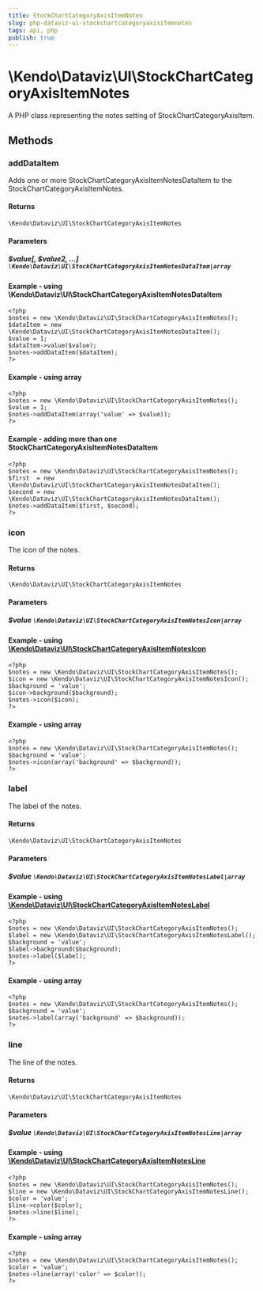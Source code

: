 ```yaml
---
title: StockChartCategoryAxisItemNotes
slug: php-dataviz-ui-stockchartcategoryaxisitemnotes
tags: api, php
publish: true
---
```


# \Kendo\Dataviz\UI\StockChartCategoryAxisItemNotes

A PHP class representing the notes setting of StockChartCategoryAxisItem.


## Methods

### addDataItem

Adds one or more StockChartCategoryAxisItemNotesDataItem to the StockChartCategoryAxisItemNotes.

#### Returns
`\Kendo\Dataviz\UI\StockChartCategoryAxisItemNotes`

#### Parameters

##### $value[, $value2, ...] `\Kendo\Dataviz\UI\StockChartCategoryAxisItemNotesDataItem|array`

#### Example - using \Kendo\Dataviz\UI\StockChartCategoryAxisItemNotesDataItem

    <?php
    $notes = new \Kendo\Dataviz\UI\StockChartCategoryAxisItemNotes();
    $dataItem = new \Kendo\Dataviz\UI\StockChartCategoryAxisItemNotesDataItem();
    $value = 1;
    $dataItem->value($value);
    $notes->addDataItem($dataItem);
    ?>

#### Example - using array

    <?php
    $notes = new \Kendo\Dataviz\UI\StockChartCategoryAxisItemNotes();
    $value = 1;
    $notes->addDataItem(array('value' => $value));
    ?>

#### Example - adding more than one StockChartCategoryAxisItemNotesDataItem

    <?php
    $notes = new \Kendo\Dataviz\UI\StockChartCategoryAxisItemNotes();
    $first  = new \Kendo\Dataviz\UI\StockChartCategoryAxisItemNotesDataItem();
    $second = new \Kendo\Dataviz\UI\StockChartCategoryAxisItemNotesDataItem();
    $notes->addDataItem($first, $second);
    ?>

### icon

The icon of the notes.

#### Returns
`\Kendo\Dataviz\UI\StockChartCategoryAxisItemNotes`

#### Parameters

##### $value `\Kendo\Dataviz\UI\StockChartCategoryAxisItemNotesIcon|array`


#### Example - using [\Kendo\Dataviz\UI\StockChartCategoryAxisItemNotesIcon](/api/wrappers/php/Kendo/Dataviz/UI/StockChartCategoryAxisItemNotesIcon)
    <?php
    $notes = new \Kendo\Dataviz\UI\StockChartCategoryAxisItemNotes();
    $icon = new \Kendo\Dataviz\UI\StockChartCategoryAxisItemNotesIcon();
    $background = 'value';
    $icon->background($background);
    $notes->icon($icon);
    ?>

#### Example - using array

    <?php
    $notes = new \Kendo\Dataviz\UI\StockChartCategoryAxisItemNotes();
    $background = 'value';
    $notes->icon(array('background' => $background));
    ?>

### label

The label of the notes.

#### Returns
`\Kendo\Dataviz\UI\StockChartCategoryAxisItemNotes`

#### Parameters

##### $value `\Kendo\Dataviz\UI\StockChartCategoryAxisItemNotesLabel|array`


#### Example - using [\Kendo\Dataviz\UI\StockChartCategoryAxisItemNotesLabel](/api/wrappers/php/Kendo/Dataviz/UI/StockChartCategoryAxisItemNotesLabel)
    <?php
    $notes = new \Kendo\Dataviz\UI\StockChartCategoryAxisItemNotes();
    $label = new \Kendo\Dataviz\UI\StockChartCategoryAxisItemNotesLabel();
    $background = 'value';
    $label->background($background);
    $notes->label($label);
    ?>

#### Example - using array

    <?php
    $notes = new \Kendo\Dataviz\UI\StockChartCategoryAxisItemNotes();
    $background = 'value';
    $notes->label(array('background' => $background));
    ?>

### line

The line of the notes.

#### Returns
`\Kendo\Dataviz\UI\StockChartCategoryAxisItemNotes`

#### Parameters

##### $value `\Kendo\Dataviz\UI\StockChartCategoryAxisItemNotesLine|array`


#### Example - using [\Kendo\Dataviz\UI\StockChartCategoryAxisItemNotesLine](/api/wrappers/php/Kendo/Dataviz/UI/StockChartCategoryAxisItemNotesLine)
    <?php
    $notes = new \Kendo\Dataviz\UI\StockChartCategoryAxisItemNotes();
    $line = new \Kendo\Dataviz\UI\StockChartCategoryAxisItemNotesLine();
    $color = 'value';
    $line->color($color);
    $notes->line($line);
    ?>

#### Example - using array

    <?php
    $notes = new \Kendo\Dataviz\UI\StockChartCategoryAxisItemNotes();
    $color = 'value';
    $notes->line(array('color' => $color));
    ?>

